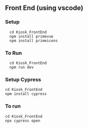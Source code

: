 ## Front End (using vscode)

### Setup
```
  cd Kiosk_FrontEnd
  npm install primevue
  npm install primeicons
```

### To Run
```
  cd Kiosk_FrontEnd
  npm run dev
```

### Setup Cypress
```
cd Kiosk_FrontEnd
npm install cypress
```
### To run
```
cd Kiosk_FrontEnd
npx cypress open
```